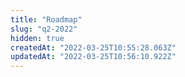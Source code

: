 ```yaml
---
title: "Roadmap"
slug: "q2-2022"
hidden: true
createdAt: "2022-03-25T10:55:28.063Z"
updatedAt: "2022-03-25T10:56:10.922Z"
---
```

